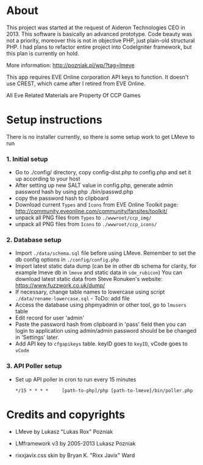 <h1>About</h1>

This project was started at the request of Aideron Technologies CEO in 2013. This software is basically an advanced prototype.
Code beauty was not a priority, moreover this is not in objective PHP, just plain-old structural PHP.
I had plans to refactor entire project into CodeIgniter framework, but this plan is currently on hold.

More information: http://pozniak.pl/wp/?tag=lmeve

This app requires EVE Online corporation API keys to function. It doesn't use CREST, which came after I retired from EVE Online.

All Eve Related Materials are Property Of CCP Games

<h1>Setup instructions</h1>

There is no installer currently, so there is some setup work to get LMeve to run

<h3>1. Initial setup</h3>

* Go to ./config/ directory, copy config-dist.php to config.php and set it up according to your host
* After setting up new SALT value in config.php, generate admin password hash by using php ./bin/passwd.php
* copy the password hash to clipboard
* Download current `Types` and `Icons` from EVE Online Toolkit page: http://community.eveonline.com/community/fansites/toolkit/
* unpack all PNG files from `Types` to `./wwwroot/ccp_img/`
* unpack all PNG files from `Icons` to `./wwwroot/ccp_icons/`

<h3>2. Database setup</h3>

* Import `./data/schema.sql` file before using LMeve. Remember to set the db config options in `./config/config.php`
* Import latest static data dump (can be in other db schema for clarity, for example lmeve db in `lmeve` and static data in `sde_rubicon`)
You can download latest static data from Steve Ronuken's website: https://www.fuzzwork.co.uk/dump/
* If necessary, change table names to lowercase using script `./data/rename-lowercase.sql` - ToDo: add file
* Access the database using phpmyadmin or other tool, go to `lmusers` table
* Edit record for user 'admin'
* Paste the password hash from clipboard in 'pass' field
then you can login to application using admin/admin
password should be be changed in 'Settings' later.
* Add API key to `cfgapikeys` table. keyID goes to `keyID`, vCode goes to `vCode`

<h3>3. API Poller setup</h3>

* Set up API poller in cron to run every 15 minutes

  `*/15 * * * * 	[path-to-php]/php [path-to-lmeve]/bin/poller.php`
  
<h1>Credits and copyrights</h1>

* LMeve by Lukasz "Lukas Rox" Pozniak

* LMframework v3 by 2005-2013 Lukasz Pozniak

* rixxjavix.css skin by Bryan K. "Rixx Javix" Ward